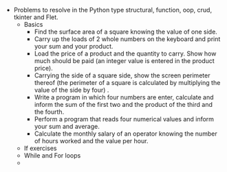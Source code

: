 - Problems to resolve in the Python type structural, function, oop, crud, tkinter and  Flet.
  - Basics
    - Find the surface area of a square knowing the value of one side. 
    - Carry up the loads of 2 whole numbers on the keyboard and print your sum and your product. 
    - Load the price of a product and the quantity to carry. Show how much should be paid (an integer value is entered in the product price).
    - Carrying the side of a square side, show the screen perimeter thereof (the perimeter of a square is calculated by multiplying the value of the side by four) .
    - Write a program in which four numbers are enter, calculate and inform the sum of the first two and the product of the third and the fourth.
    - Perform a program that reads four numerical values and inform your sum and average. 
    - Calculate the monthly salary of an operator knowing the number of hours worked and the value per hour.
  - If exercises
  - While and For loops
  - 